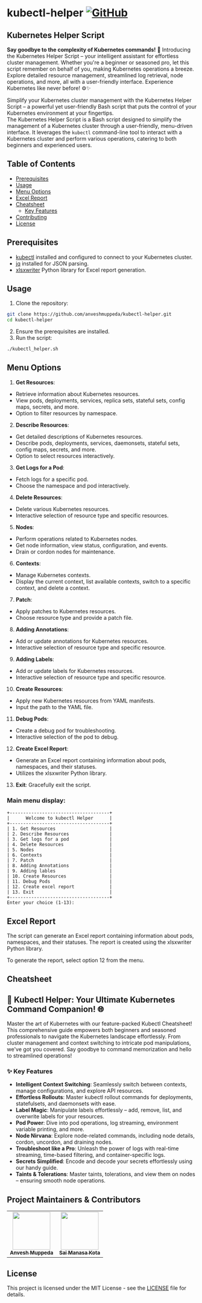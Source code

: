 # kubectl-helper [![GitHub](https://img.shields.io/github/license/anveshmuppeda/kubectl-helper?color=blue)](https://github.com/anveshmuppeda/kubectl-helper/blob/main/LICENSE)

## Kubernetes Helper Script
**Say goodbye to the complexity of Kubernetes commands!** 🚀 Introducing the Kubernetes Helper Script – your intelligent assistant for effortless cluster management. Whether you're a beginner or seasoned pro, let this script remember on behalf of you, making Kubernetes operations a breeze. Explore detailed resource management, streamlined log retrieval, node operations, and more, all with a user-friendly interface. Experience Kubernetes like never before! ⚙️✨  

Simplify your Kubernetes cluster management with the Kubernetes Helper Script – a powerful yet user-friendly Bash script that puts the control of your Kubernetes environment at your fingertips.  
The Kubernetes Helper Script is a Bash script designed to simplify the management of a Kubernetes cluster through a user-friendly, menu-driven interface. It leverages the `kubectl` command-line tool to interact with a Kubernetes cluster and perform various operations, catering to both beginners and experienced users.  

## Table of Contents
- [Prerequisites](#prerequisites)
- [Usage](#usage)
- [Menu Options](#menu-options)
- [Excel Report](#excel-report)
- [Cheatsheet](#cheetsheer)
  - [Key Features](#key-features)
- [Contributing](#contributing)
- [License](#license)

## Prerequisites
- [kubectl](https://github.com/anveshmuppeda/kubectl-helper/tree/main/installation/kubectl) installed and configured to connect to your Kubernetes cluster.
- [jq](https://stedolan.github.io/jq/) installed for JSON parsing.
- [xlsxwriter](https://xlsxwriter.readthedocs.io/) Python library for Excel report generation.

## Usage
1. Clone the repository:  
  ```bash
  git clone https://github.com/anveshmuppeda/kubectl-helper.git
  cd kubectl-helper
  ```
2. Ensure the prerequisites are installed.  
3. Run the script:  
  ```bash
  ./kubectl_helper.sh 
  ```  
## Menu Options  
1. **Get Resources**: 
  - Retrieve information about Kubernetes resources.
  - View pods, deployments, services, replica sets, stateful sets, config maps, secrets, and more.
  - Option to filter resources by namespace.
2. **Describe Resources**:
  - Get detailed descriptions of Kubernetes resources.
  - Describe pods, deployments, services, daemonsets, stateful sets, config maps, secrets, and more.
  - Option to select resources interactively.
3. **Get Logs for a Pod**: 
  - Fetch logs for a specific pod.
  - Choose the namespace and pod interactively.
4. **Delete Resources**:
  - Delete various Kubernetes resources.
  - Interactive selection of resource type and specific resources.
5. **Nodes**:
  - Perform operations related to Kubernetes nodes.
  - Get node information, view status, configuration, and events.
  - Drain or cordon nodes for maintenance.
6. **Contexts**:
  - Manage Kubernetes contexts.
  - Display the current context, list available contexts, switch to a specific context, and delete a context.
7. **Patch**:
  - Apply patches to Kubernetes resources.
  - Choose resource type and provide a patch file.
8. **Adding Annotations**:
  - Add or update annotations for Kubernetes resources.
  - Interactive selection of resource type and specific resource.
9. **Adding Labels**:
  - Add or update labels for Kubernetes resources.
  - Interactive selection of resource type and specific resource.
10. **Create Resources**:
  - Apply new Kubernetes resources from YAML manifests.
  - Input the path to the YAML file.
11. **Debug Pods**:
  - Create a debug pod for troubleshooting.
  - Interactive selection of the pod to debug.
12. **Create Excel Report**:
  - Generate an Excel report containing information about pods, namespaces, and their statuses.
  - Utilizes the xlsxwriter Python library.
13. **Exit**: Gracefully exit the script.

### Main menu display:    
```
+-------------------------------------+
|      Welcome to kubectl Helper      |
+-------------------------------------+
| 1. Get Resources                    |
| 2. Describe Resources               |
| 3. Get logs for a pod               |
| 4. Delete Resources                 |
| 5. Nodes                            |
| 6. Contexts                         |
| 7. Patch                            |
| 8. Adding Annotations               |
| 9. Adding lables                    |
| 10. Create Resources                |
| 11. Debug Pods                      |
| 12. Create excel report             |
| 13. Exit                            |
+-------------------------------------+
Enter your choice (1-13):
```  

## Excel Report  
The script can generate an Excel report containing information about pods, namespaces, and their statuses. The report is created using the xlsxwriter Python library.  

To generate the report, select option 12 from the menu.  

## Cheatsheet  
## 🚀 Kubectl Helper: Your Ultimate Kubernetes Command Companion! 🌐  

Master the art of Kubernetes with our feature-packed Kubectl Cheatsheet! This comprehensive guide empowers both beginners and seasoned professionals to navigate the Kubernetes landscape effortlessly. From cluster management and context switching to intricate pod manipulations, we've got you covered. Say goodbye to command memorization and hello to streamlined operations!  
### ✨ Key Features  

- **Intelligent Context Switching**: Seamlessly switch between contexts, manage configurations, and explore API resources.  
- **Effortless Rollouts**: Master kubectl rollout commands for deployments, statefulsets, and daemonsets with ease.
- **Label Magic**: Manipulate labels effortlessly – add, remove, list, and overwrite labels for your resources.
- **Pod Power**: Dive into pod operations, log streaming, environment variable printing, and more.
- **Node Nirvana**: Explore node-related commands, including node details, cordon, uncordon, and draining nodes.
- **Troubleshoot like a Pro**: Unleash the power of logs with real-time streaming, time-based filtering, and container-specific logs.
- **Secrets Simplified**: Encode and decode your secrets effortlessly using our handy guide.
- **Taints & Tolerations**: Master taints, tolerations, and view them on nodes – ensuring smooth node operations.

## Project Maintainers & Contributors  
<table>
  <tr>
    <td align="center"><a href="https://anveshmuppeda.github.io/profile/"><img src="https://avatars.githubusercontent.com/u/115966808?v=4" width="100px;" alt=""/><br /><sub><b>Anvesh Muppeda</b></sub></a></td>
    <td align="center"><a href="https://github.com/saimanasak"><img src="https://avatars.githubusercontent.com/u/47205414?v=4" width="100px;" alt=""/><br /><sub><b>Sai Manasa Kota</b></sub></a></td>
  </tr>
</table>  

## License
This project is licensed under the MIT License - see the [LICENSE](https://github.com/anveshmuppeda/kubectl-helper/blob/main/LICENSE) file for details.
